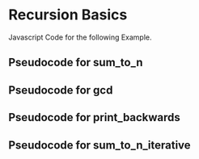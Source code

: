 # Recursion Basics
Javascript Code for the following Example. 
## Pseudocode for sum_to_n
## Pseudocode for gcd
## Pseudocode for print_backwards
## Pseudocode for sum_to_n_iterative
